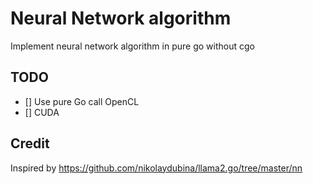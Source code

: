 # Neural Network algorithm

Implement neural network algorithm in pure go without cgo

## TODO
- [] Use pure Go call OpenCL
- [] CUDA

## Credit
Inspired by https://github.com/nikolaydubina/llama2.go/tree/master/nn


